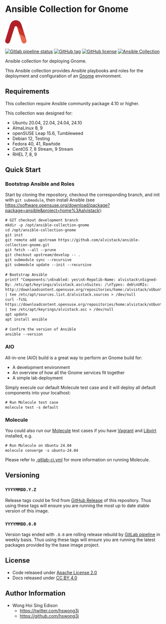 # Ansible Collection for Gnome

<a href="https://alvistack.com" title="AlviStack" target="_blank"><img src="/alvistack.svg" height="75" alt="AlviStack"></a>

[![Gitlab pipeline
status](https://img.shields.io/gitlab/pipeline/alvistack/ansible-collection-gnome/master)](https://gitlab.com/alvistack/ansible-collection-gnome/-/pipelines)
[![GitHub
tag](https://img.shields.io/github/tag/alvistack/ansible-collection-gnome.svg)](https://github.com/alvistack/ansible-collection-gnome/tags)
[![GitHub
license](https://img.shields.io/github/license/alvistack/ansible-collection-gnome.svg)](https://github.com/alvistack/ansible-collection-gnome/blob/master/LICENSE)
[![Ansible
Collection](https://img.shields.io/badge/galaxy-alvistack.gnome-blue.svg)](https://galaxy.ansible.com/alvistack/gnome)

Ansible collection for deploying Gnome.

This Ansible collection provides Ansible playbooks and roles for the
deployment and configuration of an [Gnome](https://www.gnome.org/)
environment.

## Requirements

This collection require Ansible community package 4.10 or higher.

This collection was designed for:

- Ubuntu 20.04, 22.04, 24.04, 24.10
- AlmaLinux 8, 9
- openSUSE Leap 15.6, Tumbleweed
- Debian 12, Testing
- Fedora 40, 41, Rawhide
- CentOS 7, 8 Stream, 9 Stream
- RHEL 7, 8, 9

## Quick Start

### Bootstrap Ansible and Roles

Start by cloning the repository, checkout the corresponding branch, and
init with `git submodule`, then install Ansible (see
<https://software.opensuse.org/download/package?package=ansible&project=home%3Aalvistack>):

    # GIT checkout development branch
    mkdir -p /opt/ansible-collection-gnome
    cd /opt/ansible-collection-gnome
    git init
    git remote add upstream https://github.com/alvistack/ansible-collection-gnome.git
    git fetch --all --prune
    git checkout upstream/develop -- .
    git submodule sync --recursive
    git submodule update --init --recursive

    # Bootstrap Ansible
    printf "Components:\nEnabled: yes\nX-Repolib-Name: alvistack\nSigned-By: /etc/apt/keyrings/alvistack.asc\nSuites: /\nTypes: deb\nURIs: http://downloadcontent.opensuse.org/repositories/home:/alvistack/xUbuntu_24.04\n" | tee /etc/apt/sources.list.d/alvistack.sources > /dev/null
    curl -fsSL https://downloadcontent.opensuse.org/repositories/home:alvistack/xUbuntu_24.04/Release.key | tee /etc/apt/keyrings/alvistack.asc > /dev/null
    apt update
    apt install ansible

    # Confirm the version of Ansible
    ansible --version

### AIO

All-in-one (AIO) build is a great way to perform an Gnome build for:

- A development environment
- An overview of how all the Gnome services fit together
- A simple lab deployment

Simply execule our default Molecule test case and it will deploy all
default components into your localhost:

    # Run Molecule test case
    molecule test -s default

### Molecule

You could also run our
[Molecule](https://molecule.readthedocs.io/en/stable/) test cases if you
have [Vagrant](https://www.vagrantup.com/) and
[Libvirt](https://libvirt.org/) installed, e.g.

    # Run Molecule on Ubuntu 24.04
    molecule converge -s ubuntu-24.04

Please refer to [.gitlab-ci.yml](.gitlab-ci.yml) for more information on
running Molecule.

## Versioning

### `YYYYMMDD.Y.Z`

Release tags could be find from [GitHub
Release](https://github.com/alvistack/ansible-collection-gnome/tags) of
this repository. Thus using these tags will ensure you are running the
most up to date stable version of this image.

### `YYYYMMDD.0.0`

Version tags ended with `.0.0` are rolling release rebuild by [GitLab
pipeline](https://gitlab.com/alvistack/ansible-collection-gnome/-/pipelines)
in weekly basis. Thus using these tags will ensure you are running the
latest packages provided by the base image project.

## License

- Code released under [Apache License 2.0](LICENSE)
- Docs released under [CC BY
  4.0](http://creativecommons.org/licenses/by/4.0/)

## Author Information

- Wong Hoi Sing Edison
  - <https://twitter.com/hswong3i>
  - <https://github.com/hswong3i>
